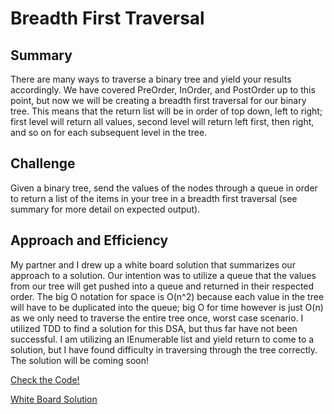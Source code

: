 # Breadth First Traversal

## Summary

There are many ways to traverse a binary tree and yield your results accordingly.  We have covered PreOrder, InOrder, and PostOrder up to this point, but now we will be creating a breadth first traversal for our binary tree.  This means that the return list will be in order of top down, left to right; first level will return all values, second level will return left first, then right, and so on for each subsequent level in the tree.

## Challenge

Given a binary tree, send the values of the nodes through a queue in order to return a list of the items in your tree in a breadth first traversal \(see summary for more detail on expected output\).

## Approach and Efficiency

My partner and I drew up a white board solution that summarizes our approach to a solution.  Our intention was to utilize a queue that the values from our tree will get pushed into a queue and returned in their respected order.  The big O notation for space is O\(n^2\) because each value in the tree will have to be duplicated into the queue; big O for time however is just O\(n\) as we only need to traverse the entire tree once, worst case scenario.  I utilized TDD to find a solution for this DSA, but thus far have not been successful.  I am utilizing an IEnumerable list and yield return to come to a solution, but I have found difficulty in traversing through the tree correctly.  The solution will be coming soon!

[Check the Code!](../DataStructures/BinaryTree.cs)

[White Board Solution](assets/breadthFirstWhiteboard.pdf)